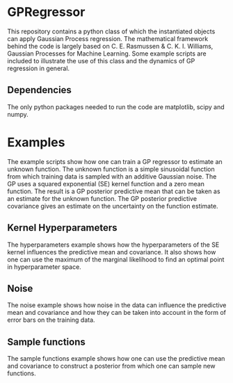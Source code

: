 # GPRegressor
This repository contains a python class of which the instantiated objects can apply Gaussian Process regression. The mathematical framework behind the code is largely based on C. E. Rasmussen & C. K. I. Williams, Gaussian Processes for Machine Learning. Some example scripts are included to illustrate the use of this class and the dynamics of GP regression in general.

## Dependencies
The only python packages needed to run the code are matplotlib, scipy and numpy.

# Examples
The example scripts show how one can train a GP regressor to estimate an unknown function. The unknown function is a simple sinusoidal function from which training data is sampled with an additive Gaussian noise. The GP uses a squared exponential (SE) kernel function and a zero mean function. The result is a GP posterior predictive mean that can be taken as an estimate for the unknown function. The GP posterior predictive covariance gives an estimate on the uncertainty on the function estimate.

## Kernel Hyperparameters
The hyperparameters example shows how the hyperparameters of the SE kernel influences the predictive mean and covariance. It also shows how one can use the maximum of the marginal likelihood to find an optimal point in hyperparameter space. 

## Noise
The noise example shows how noise in the data can influence the predictive mean and covariance and how they can be taken into account in the form of error bars on the training data.

## Sample functions
The sample functions example shows how one can use the predictive mean and covariance to construct a posterior from which one can sample new functions.
